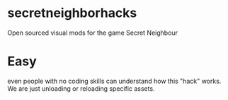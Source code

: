 # secretneighborhacks
Open sourced visual mods for the game Secret Neighbour

# Easy
even people with no coding skills can understand how this "hack" works. We are just unloading or reloading specific assets.
 
 
 
